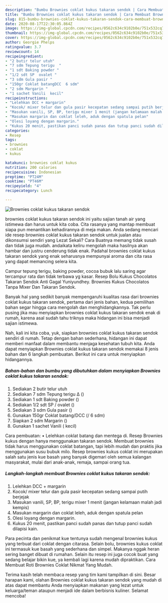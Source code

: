```yaml
---
description: "Bumbu Brownies coklat kukus takaran sendok | Cara Membuat Brownies coklat kukus takaran sendok Yang Enak Dan Mudah"
title: "Bumbu Brownies coklat kukus takaran sendok | Cara Membuat Brownies coklat kukus takaran sendok Yang Enak Dan Mudah"
slug: 815-bumbu-brownies-coklat-kukus-takaran-sendok-cara-membuat-brownies-coklat-kukus-takaran-sendok-yang-enak-dan-mudah
date: 2020-08-17T22:30:05.864Z
image: https://img-global.cpcdn.com/recipes/0562c634c9102b0e/751x532cq70/brownies-coklat-kukus-takaran-sendok-foto-resep-utama.jpg
thumbnail: https://img-global.cpcdn.com/recipes/0562c634c9102b0e/751x532cq70/brownies-coklat-kukus-takaran-sendok-foto-resep-utama.jpg
cover: https://img-global.cpcdn.com/recipes/0562c634c9102b0e/751x532cq70/brownies-coklat-kukus-takaran-sendok-foto-resep-utama.jpg
author: Georgie Phelps
ratingvalue: 3.7
reviewcount: 14
recipeingredient:
- "2 butir telur utuh"
- "7 sdm Tepung terigu  "
- "1 sdt Baking powder "
- "1/2 sdt SP  ovalet "
- "3 sdm Gula pasir "
- "150gr Coklat batangDCC  6 sdm"
- "2 sdm Margarin "
- "1 sachet Vanili  kecil"
recipeinstructions:
- "Lelehkan DCC + margarin"
- "Kocok/ mixer telur dan gula pasir kecepatan sedang sampai putih berjejak"
- "Masukan vanili, SP, BP, terigu mixer 1 menit (jangan kelamaan malah jadi kempis)"
- "Masukan margarin dan coklat leleh, aduk dengan spatula pelan"
- "Olesi loyang dengan margarin."
- "Kukus 20 menit, pastikan panci sudah panas dan tutup panci sudah dilapisi kain."
categories:
- Resep
tags:
- brownies
- coklat
- kukus

katakunci: brownies coklat kukus 
nutrition: 200 calories
recipecuisine: Indonesian
preptime: "PT24M"
cooktime: "PT46M"
recipeyield: "4"
recipecategory: Lunch

---
```



![Brownies coklat kukus takaran sendok](https://img-global.cpcdn.com/recipes/0562c634c9102b0e/751x532cq70/brownies-coklat-kukus-takaran-sendok-foto-resep-utama.jpg)


brownies coklat kukus takaran sendok ini yaitu sajian tanah air yang istimewa dan harus untuk kita coba. Cita rasanya yang mantap membuat siapa pun menantikan kehadirannya di meja makan.
Anda sedang mencari ide resep brownies coklat kukus takaran sendok untuk jualan atau dikonsumsi sendiri yang Lezat Sekali? Cara Buatnya memang tidak susah dan tidak juga mudah. andaikata keliru mengolah maka hasilnya akan hambar dan justru cenderung tidak enak. Padahal brownies coklat kukus takaran sendok yang enak seharusnya mempunyai aroma dan cita rasa yang dapat memancing selera kita.

Campur tepung terigu, baking powder, cocoa bubuk lalu saring agar tercampur rata dan tidak terbawa yg kasar. Resep Bolu Kukus Chocolatos Takaran Sendok Anti Gagal Yuniyundhey. Brownies Kukus Chocolatos Tanpa Mixer Dan Takaran Sendok.

Banyak hal yang sedikit banyak mempengaruhi kualitas rasa dari brownies coklat kukus takaran sendok, pertama dari jenis bahan, kedua pemilihan bahan segar hingga cara mengolah dan menghidangkannya. Tak perlu pusing jika mau menyiapkan brownies coklat kukus takaran sendok enak di rumah, karena asal sudah tahu triknya maka hidangan ini bisa menjadi sajian istimewa.


Nah, kali ini kita coba, yuk, siapkan brownies coklat kukus takaran sendok sendiri di rumah. Tetap dengan bahan sederhana, hidangan ini dapat memberi manfaat dalam membantu menjaga kesehatan tubuh kita. Anda dapat menyiapkan Brownies coklat kukus takaran sendok memakai 8 jenis bahan dan 6 langkah pembuatan. Berikut ini cara untuk menyiapkan hidangannya.

<!--inarticleads1-->

##### Bahan-bahan dan bumbu yang dibutuhkan dalam menyiapkan Brownies coklat kukus takaran sendok:

1. Sediakan 2 butir telur utuh
1. Sediakan 7 sdm Tepung terigu ∆ ()
1. Sediakan 1 sdt Baking powder ()
1. Sediakan 1/2 sdt SP / ovalet ()
1. Sediakan 3 sdm Gula pasir ()
1. Gunakan 150gr Coklat batang/DCC (/ 6 sdm)
1. Siapkan 2 sdm Margarin ()
1. Gunakan 1 sachet Vanili ( kecil)


Cara pembuatan: • Lelehkan coklat batang dan mentega di. Resep Brownies kukus dengan hanya menggunakan takaran sendok. Membuat brownies tidak harus menggunakan coklat batangan, tapi lebih mudah dan praktis jika menggunakan susu bubuk milo. Resep brownies kukus coklat ini merupakan salah satu jenis kue basah yang banyak digemari oleh semua kalangan masyarakat, mulai dari anak-anak, remaja, sampai orang tua. 

<!--inarticleads2-->

##### Langkah-langkah membuat Brownies coklat kukus takaran sendok:

1. Lelehkan DCC + margarin
1. Kocok/ mixer telur dan gula pasir kecepatan sedang sampai putih berjejak
1. Masukan vanili, SP, BP, terigu mixer 1 menit (jangan kelamaan malah jadi kempis)
1. Masukan margarin dan coklat leleh, aduk dengan spatula pelan
1. Olesi loyang dengan margarin.
1. Kukus 20 menit, pastikan panci sudah panas dan tutup panci sudah dilapisi kain.


Para pecinta dan penikmat kue tentunya sudah mengenal brownies kukus yang terbuat dari coklat dengan citarasa. Selain bolu, brownies kukus coklat ini termasuk kue basah yang sederhana dan simpel. Makanya nggak heran sering banget dibuat di rumahan. Selain itu resep ini juga cocok buat yang sedang belajar bikin kue, ya kembali lagi karena mudah dipraktikan. Cara Membuat Roti Brownies Coklat Nikmat Yang Mudah. 

Terima kasih telah membaca resep yang tim kami tampilkan di sini. Besar harapan kami, olahan Brownies coklat kukus takaran sendok yang mudah di atas dapat membantu Anda menyiapkan makanan yang lezat untuk keluarga/teman ataupun menjadi ide dalam berbisnis kuliner. Selamat mencoba!
